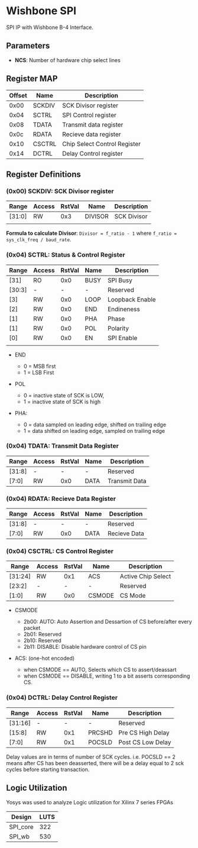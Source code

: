 # Wishbone SPI
SPI IP with Wishbone B-4 Interface.

## Parameters
* **NCS**: Number of hardware chip select lines

## Register MAP

| **Offset** | **Name** | **Description**
|------------|----------|----------------------------
| 0x00       | SCKDIV   | SCK Divisor register
| 0x04       | SCTRL    | SPI Control register
| 0x08       | TDATA    | Transmit data register
| 0x0c       | RDATA    | Recieve data register
| 0x10       | CSCTRL   | Chip Select Control Register
| 0x14       | DCTRL    | Delay Control register


## Register Definitions

### (0x00)  SCKDIV: SCK Divisor register

| **Range** | **Access** | **RstVal** | **Name** | **Description**
|-----------|------------|------------|----------|-----------------
| [31:0]    | RW         | 0x3        | DIVISOR  | SCK Divisor
|           |            |            |          |

**Formula to calculate Divisor**: `Divisor = f_ratio - 1` where `f_ratio = sys_clk_freq / baud_rate`.

### (0x04)  SCTRL: Status & Control Register

| **Range** | **Access** | **RstVal** | **Name** | **Description**
|-----------|------------|------------|----------|-----------------
| [31]      | RO         | 0x0        | BUSY     | SPI Busy
| [30:3]    | -          | -          | -        | Reserved
| [3]       | RW         | 0x0        | LOOP     | Loopback Enable
| [2]       | RW         | 0x0        | END      | Endineness
| [1]       | RW         | 0x0        | PHA      | Phase
| [1]       | RW         | 0x0        | POL      | Polarity
| [0]       | RW         | 0x0        | EN       | SPI Enable
|           |            |            |          |

- END
    - 0 = MSB first
    - 1 = LSB First

- POL
    - 0 = inactive state of SCK is LOW,
    - 1 = inactive state of SCK is high

- PHA:
    - 0 = data sampled on leading edge, shifted on trailing edge
    - 1 = data shifted on leading edge, sampled on trailing edge

### (0x04)  TDATA: Transmit Data Register

| **Range** | **Access** | **RstVal** | **Name** | **Description**
|-----------|------------|------------|----------|-----------------
| [31:8]    | -          | -          | -        | Reserved
| [7:0]     | RW         | 0x0        | DATA     | Transmit Data

### (0x04)  RDATA: Recieve Data Register

| **Range** | **Access** | **RstVal** | **Name** | **Description**
|-----------|------------|------------|----------|-----------------
| [31:8]    | -          | -          | -        | Reserved
| [7:0]     | RW         | 0x0        | DATA     | Recieve Data

### (0x04)  CSCTRL: CS Control Register

| **Range** | **Access** | **RstVal** | **Name** | **Description**
|-----------|------------|------------|----------|-----------------
| [31:24]   | RW         | 0x1        | ACS      | Active Chip Select
| [23:2]    | -          | -          | -        | Reserved
| [1:0]     | RW         | 0x0        | CSMODE   | CS Mode

- CSMODE
    - 2b00: AUTO: Auto Assertion and Dessartion of CS before/after every packet
    - 2b01: Reserved
    - 2b10: Reserved
    - 2b11: DISABLE: Disable hardware control of CS pin

- ACS: (one-hot encoded)
    - when CSMODE == AUTO, Selects which CS to assert/deassart
    - when CSMODE == DISABLE, writing 1 to a bit asserts corresponding CS.

### (0x04)  DCTRL: Delay Control Register

| **Range** | **Access** | **RstVal** | **Name** | **Description**
|-----------|------------|------------|----------|-----------------
| [31:16]   | -          | -          | -        | Reserved
| [15:8]    | RW         | 0x1        | PRCSHD   | Pre CS High Delay
| [7:0]     | RW         | 0x1        | POCSLD   | Post CS Low Delay

Delay values are in terms of number of SCK cycles. i.e. POCSLD == 2 means after CS has been deasserted, there will be a delay equal to 2 sck cycles before starting transaction.

## Logic Utilization
Yosys was used to analyze Logic utilization for Xilinx 7 series FPGAs

| **Design**    | **LUTS** |
|---------------|----------|
| SPI_core      | 322      |
| SPI_wb        | 530      |
